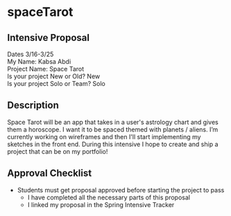 # spaceTarot
## Intensive Proposal

Dates 3/16-3/25<br/>
My Name: Kabsa Abdi<br/>
Project Name: Space Tarot<br/>
Is your project New or Old? New<br/>
Is your project Solo or Team? Solo<br/>

## Description
Space Tarot will be an app that takes in a user's astrology chart and gives them a horoscope. I want it to be spaced themed with planets / aliens. I’m currently working on wireframes and then I'll start implementing my sketches in the front end. During this intensive I hope to create and ship a project that can be on my portfolio!

## Approval Checklist
* Students must get proposal approved before starting the project to pass
  * I have completed all the necessary parts of this proposal
  *  I linked my proposal in the Spring Intensive Tracker
